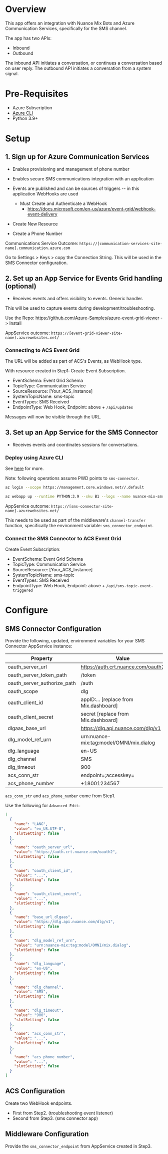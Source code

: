 # Overview

This app offers an integration with Nuance Mix Bots and Azure Communication Services, specifically for the SMS channel.

The app has two APIs:
* Inbound
* Outbound

The inbound API initiates a conversation, or continues a conversation based on user reply. 
The outbound API initiates a conversation from a system signal.

# Pre-Requisites

* Azure Subscription
* [Azure CLI](https://learn.microsoft.com/en-us/cli/azure/install-azure-cli)
* Python 3.9+

# Setup

## 1. Sign up for Azure Communication Services

* Enables provisioning and management of phone number
* Enables secure SMS communications integration with an application
* Events are published and can be sources of triggers -- in this application WebHooks are used
    * Must Create and Authenticate a WebHook
        * https://docs.microsoft.com/en-us/azure/event-grid/webhook-event-delivery

* Create New Resource
* Create a Phone Number

Communications Service Outcome: `https://[communication-services-site-name].communication.azure.com`

Go to Settings > Keys > copy the Connection String. This will be used in the SMS Connector configuration. 

## 2. Set up an App Service for Events Grid handling (optional)

* Receives events and offers visibility to events. Generic handler.

This will be used to capture events during development/troubleshooting.

Use the Repo: https://github.com/Azure-Samples/azure-event-grid-viewer -> Install

AppService outcome: `https://[event-grid-viewer-site-name].azurewebsites.net/`

### Connecting to ACS Event Grid

The URL will be added as part of ACS's Events, as WebHook type.

With resource created in Step1: Create Event Subscription.

* EventSchema: Event Grid Schema
* TopicType: Communication Service
* SourceResource: [Your_ACS_Instance]
* SystemTopicName: sms-topic
* EventTypes: SMS Received
* EndpointType: Web Hook, Endpoint: above + `/api/updates`

Messages will now be visible through the URL.

## 3. Set up an App Service for the SMS Connector

* Receives events and coordinates sessions for conversations.

### Deploy using Azure CLI

See [here](https://learn.microsoft.com/en-us/azure/app-service/quickstart-python) for more.

Note: following operations assume PWD points to `sms-connector`.

```bash
az login --scope https://management.core.windows.net//.default
```

```bash
az webapp up --runtime PYTHON:3.9 --sku B1 --logs --name nuance-mix-sms-connector
```

AppService outcome: `https://[sms-connector-site-name].azurewebsites.net/`

This needs to be used as part of the middleware's `channel-transfer` function, specifically the environment variable: `sms_connector_endpoint`.

### Connect the SMS Connector to ACS Event Grid

Create Event Subscription:

* EventSchema: Event Grid Schema
* TopicType: Communication Service
* SourceResource: [Your_ACS_Instance]
* SystemTopicName: sms-topic
* EventTypes: SMS Received
* EndpointType: Web Hook, Endpoint: above + `/api/sms-topic-event-triggered`

# Configure

## SMS Connector Configuration

Provide the following, updated, environment variables for your SMS Connector AppService instance:

| Property | Value |
| -------- | ----- |
| oauth_server_url | https://auth.crt.nuance.com/oauth2 |
| oauth_server_token_path | /token |
| oauth_server_authorize_path | /auth |
| oauth_scope | dlg |
| oauth_client_id | appID:... [replace from Mix.dashboard] |
| oauth_client_secret | secret [replace from Mix.dashboard] |
| dlgaas_base_url | https://dlg.api.nuance.com/dlg/v1 |
| dlg_model_ref_urn | urn:nuance-mix:tag:model/OMNI/mix.dialog |
| dlg_language | en-US |
| dlg_channel | SMS |
| dlg_timeout | 900 |
| acs_conn_str | endpoint=<URL>;accesskey=<KEY> |
| acs_phone_number | +18001234567 |

`acs_conn_str` and `acs_phone_number` come from Step1.

Use the following for `Advanced Edit`:

```json
[
  {
    "name": "LANG",
    "value": "en_US.UTF-8",
    "slotSetting": false
  },
  {
    "name": "oauth_server_url",
    "value": "https://auth.crt.nuance.com/oauth2",
    "slotSetting": false
  },
  {
    "name": "oauth_client_id",
    "value": "...",
    "slotSetting": false
  },
  {
    "name": "oauth_client_secret",
    "value": "...",
    "slotSetting": false
  },
  {
    "name": "base_url_dlgaas",
    "value": "https://dlg.api.nuance.com/dlg/v1",
    "slotSetting": false
  },
  {
    "name": "dlg_model_ref_urn",
    "value": "urn:nuance-mix:tag:model/OMNI/mix.dialog",
    "slotSetting": false
  },
  {
    "name": "dlg_language",
    "value": "en-US",
    "slotSetting": false
  },
  {
    "name": "dlg_channel",
    "value": "SMS",
    "slotSetting": false
  },
  {
    "name": "dlg_timeout",
    "value": "900",
    "slotSetting": false
  },
  {
    "name": "acs_conn_str",
    "value": "...",
    "slotSetting": false
  },
  {
    "name": "acs_phone_number",
    "value": "...",
    "slotSetting": false
  }
]
```

## ACS Configuration

Create two WebHook endpoints. 

* First from Step2. (troubleshooting event listener)
* Second from Step3. (sms connector app)

## Middleware Configuration

Provide the `sms_connector_endpoint` from AppService created in Step3.
